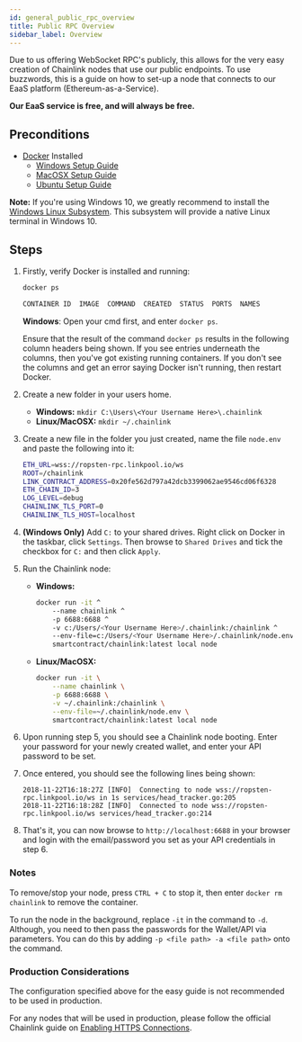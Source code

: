 ```yaml
---
id: general_public_rpc_overview
title: Public RPC Overview
sidebar_label: Overview
---
```


Due to us offering WebSocket RPC's publicly, this allows for the very
easy creation of Chainlink nodes that use our public endpoints. To use
buzzwords, this is a guide on how to set-up a node that connects to our
EaaS platform (Ethereum-as-a-Service).

**Our EaaS service is free, and will always be free.**

## Preconditions

- [Docker](https://docker.com) Installed
  - [Windows Setup Guide](https://docs.docker.com/docker-for-windows/install/)
  - [MacOSX Setup Guide](https://docs.docker.com/docker-for-mac/install/)
  - [Ubuntu Setup Guide](https://docs.docker.com/install/linux/docker-ce/ubuntu/)

**Note:** If you're using Windows 10, we greatly recommend to install
the [Windows Linux Subsystem](https://docs.microsoft.com/en-us/windows/wsl/install-win10).
This subsystem will provide a native Linux terminal in Windows 10.

## Steps

1. Firstly, verify Docker is installed and running:
    ```bash
    docker ps

    CONTAINER ID  IMAGE  COMMAND  CREATED  STATUS  PORTS  NAMES
    ```
    **Windows**: Open your cmd first, and enter `docker ps`.

    Ensure that the result of the command `docker ps` results in the
    following column headers being shown. If you see entries underneath the
    columns, then you've got existing running containers. If you don't
    see the columns and get an error saying Docker isn't running, then
    restart Docker.
2. Create a new folder in your users home.

    - **Windows:** `mkdir C:\Users\<Your Username Here>\.chainlink`
    - **Linux/MacOSX:** `mkdir ~/.chainlink`
3. Create a new file in the folder you just created, name the file
`node.env` and paste the following into it:
    ```bash
    ETH_URL=wss://ropsten-rpc.linkpool.io/ws
    ROOT=/chainlink
    LINK_CONTRACT_ADDRESS=0x20fe562d797a42dcb3399062ae9546cd06f6328
    ETH_CHAIN_ID=3
    LOG_LEVEL=debug
    CHAINLINK_TLS_PORT=0
    CHAINLINK_TLS_HOST=localhost
    ```
4. **(Windows Only)** Add `C:` to your shared drives. Right click on Docker
in the taskbar, click `Settings`. Then browse to `Shared Drives` and
tick the checkbox for `C:` and then click `Apply`.
5. Run the Chainlink node:

    - **Windows:**
        ```bash
        docker run -it ^
            --name chainlink ^
            -p 6688:6688 ^
            -v c:/Users/<Your Username Here>/.chainlink:/chainlink ^
            --env-file=c:/Users/<Your Username Here>/.chainlink/node.env ^
            smartcontract/chainlink:latest local node
        ```
    - **Linux/MacOSX:**
        ```bash
        docker run -it \
        	--name chainlink \
        	-p 6688:6688 \
        	-v ~/.chainlink:/chainlink \
        	--env-file=~/.chainlink/node.env \
        	smartcontract/chainlink:latest local node
        ```
6. Upon running step 5, you should see a Chainlink node booting. Enter
your password for your newly created wallet, and enter your API password
to be set.
7. Once entered, you should see the following lines being shown:
   ```
   2018-11-22T16:18:27Z [INFO]  Connecting to node wss://ropsten-rpc.linkpool.io/ws in 1s services/head_tracker.go:205
   2018-11-22T16:18:28Z [INFO]  Connected to node wss://ropsten-rpc.linkpool.io/ws services/head_tracker.go:214
   ```
8. That's it, you can now browse to `http://localhost:6688` in your
browser and login with the email/password you set as your API credentials
in step 6.

### Notes
To remove/stop your node, press `CTRL + C` to stop it, then enter
`docker rm chainlink` to remove the container.

To run the node in the background, replace `-it` in the command to `-d`.
Although, you need to then pass the passwords for the Wallet/API via
parameters. You can do this by adding `-p <file path> -a <file path>` onto
the command.

### Production Considerations
The configuration specified above for the easy guide is not recommended
to be used in production.

For any nodes that will be used in production, please follow the official
Chainlink guide on [Enabling HTTPS Connections](https://docs.chain.link/docs/enabling-https-connections).
